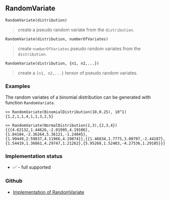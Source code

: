 ## RandomVariate

```
RandomVariate(distribution)
```

> create a pseudo random variate from the `distribution`.

```
RandomVariate(distribution, numberOfVariates)
```

> create `numberOfVariates` pseudo random variates from the `distribution`.
 
```
RandomVariate(distribution, {n1, n2,...})
```

> create a `{n1, n2,...}` tensor of pseudo random variates.

### Examples

The random variates of a binomial distribution can be generated with function `RandomVariate`.

```
>> RandomVariate(BinomialDistribution(10,0.25), 10^1)
{1,2,1,1,4,1,1,3,2,5}
```
 
```
>> RandomVariate(NormalDistribution(2,3),{2,3,4})
{{{4.62132,1.44626,-2.01995,4.19106},{1.84104,-2.36264,5.36121,-1.24045},{1.99449,2.59837,4.11966,4.19874}},{{1.46834,1.7775,3.00797,-2.44187},{1.54419,1.36861,4.29747,1.21262},{5.95268,1.52483,-4.27536,1.29105}}}
```






### Implementation status

* &#x2705; - full supported

### Github

* [Implementation of RandomVariate](https://github.com/axkr/symja_android_library/blob/master/symja_android_library/matheclipse-core/src/main/java/org/matheclipse/core/builtin/StatisticsFunctions.java#L6477) 
